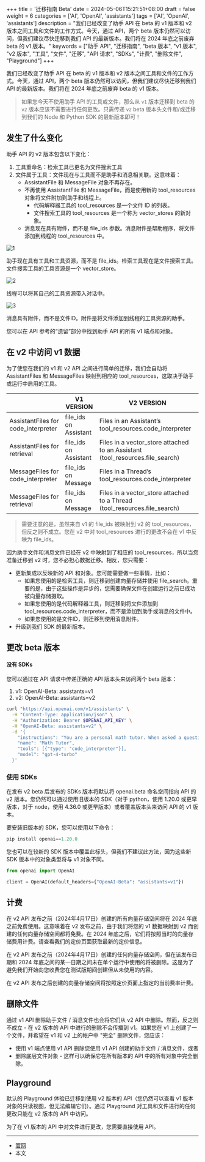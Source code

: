 +++
title = '迁移指南 Beta'
date = 2024-05-06T15:21:51+08:00
draft = false
weight = 6
categories = ['AI', 'OpenAI', 'assistants']
tags = ['AI', 'OpenAI', 'assistants']
description = "我们已经改变了助手 API 在 beta 的 v1 版本和 v2 版本之间工具和文件的工作方式。今天，通过 API，两个 beta 版本仍然可以访问，但我们建议尽快迁移到我们 API 的最新版本。我们将在 2024 年底之前废弃 beta 的 v1 版本。"
keywords = ["助手 API", "迁移指南", "beta 版本", "v1 版本", "v2 版本", "工具", "文件", "迁移", "API 请求", "SDKs", "计费", "删除文件", "Playground"]
+++

我们已经改变了助手 API 在 beta 的 v1 版本和 v2 版本之间工具和文件的工作方式。今天，通过 API，两个 beta 版本仍然可以访问，但我们建议尽快迁移到我们 API 的最新版本。我们将在 2024 年底之前废弃 beta 的 v1 版本。

> 如果您今天不使用助手 API 的工具或文件，那么从 `v1` 版本迁移到 beta 的 `v2` 版本应该不需要进行任何更改。只需传递 `v2` beta 版本头文件和/或迁移到我们的 Node 和 Python SDK 的最新版本即可！

## 发生了什么变化
助手 API 的 v2 版本包含以下变化：

1. 工具重命名：检索工具已更名为文件搜索工具
2. 文件属于工具：文件现在与工具而不是助手和消息相关联。这意味着：
    - AssistantFile 和 MessageFile 对象不再存在。
    - 不再使用 AssistantFile 和 MessageFile，而是使用新的 tool_resources 对象将文件附加到助手和线程上。
        - 代码解释器工具的 tool_resources 是一个文件 ID 的列表。
        - 文件搜索工具的 tool_resources 是一个称为 vector_stores 的新对象。
    - 消息现在具有附件，而不是 file_ids 参数。消息附件是帮助程序，将文件添加到线程的 tool_resources 中。

![1](1.png)

助手现在具有工具和工具资源，而不是 file_ids。检索工具现在是文件搜索工具。文件搜索工具的工具资源是一个 vector_store。

![2](2.png)

线程可以将其自己的工具资源带入对话中。

![3](3.png)

消息具有附件，而不是文件ID。附件是将文件添加到线程的工具资源的助手。

您可以在 API 参考的“遗留”部分中找到助手 API 的所有 v1 端点和对象。

## 在 v2 中访问 v1 数据
为了使您在我们的 v1 和 v2 API 之间进行简单的迁移，我们会自动将 AssistantFiles 和 MessageFiles 映射到相应的 tool_resources，这取决于助手或运行中启用的工具。

|                                   | V1 VERSION                   | V2 VERSION                                                   |
|-----------------------------------|------------------------------|--------------------------------------------------------------|
| AssistantFiles for code_interpreter | file_ids on Assistant        | Files in an Assistant’s tool_resources.code_interpreter     |
| AssistantFiles for retrieval        | file_ids on Assistant        | Files in a vector_store attached to an Assistant (tool_resources.file_search) |
| MessageFiles for code_interpreter   | file_ids on Message          | Files in a Thread’s tool_resources.code_interpreter          |
| MessageFiles for retrieval          | file_ids on Message          | Files in a vector_store attached to a Thread (tool_resources.file_search) |

> 需要注意的是，虽然来自 v1 的 file_ids 被映射到 v2 的 tool_resources，但反之则不成立。您在 v2 中对 tool_resources 进行的更改不会在 v1 中反映为 file_ids。

因为助手文件和消息文件已经在 v2 中映射到了相应的 tool_resources，所以当您准备迁移到 v2 时，您不必担心数据迁移。相反，您只需要：

- 更新集成以反映新的 API 和对象。您可能需要做一些事情，比如：
  - 如果您使用的是检索工具，则迁移到创建向量存储并使用 file_search。重要的是，由于这些操作是异步的，您需要确保文件在创建运行之前已成功被向量存储摄取。
  - 如果您使用的是代码解释器工具，则迁移到将文件添加到 tool_resources.code_interpreter，而不是添加到助手或消息的文件中。
  - 如果您使用的是文件ID，则迁移到使用消息附件。
- 升级到我们 SDK 的最新版本。

## 更改 beta 版本
#### 没有 SDKs
您可以通过在 API 请求中传递正确的 API 版本头来访问两个 beta 版本：

1. v1: OpenAI-Beta: assistants=v1
2. v2: OpenAI-Beta: assistants=v2

```bash
curl "https://api.openai.com/v1/assistants" \
  -H "Content-Type: application/json" \
  -H "Authorization: Bearer $OPENAI_API_KEY" \
  -H "OpenAI-Beta: assistants=v2" \
  -d '{
    "instructions": "You are a personal math tutor. When asked a question, write and run Python code to answer the question.",
    "name": "Math Tutor",
    "tools": [{"type": "code_interpreter"}],
    "model": "gpt-4-turbo"
  }'
```

### 使用 SDKs
在发布 v2 beta 后发布的 SDKs 版本将默认将 openai.beta 命名空间指向 API 的 v2 版本。您仍然可以通过使用旧版本的 SDK（对于 python，使用 1.20.0 或更早版本，对于 node，使用 4.36.0 或更早版本）或者覆盖版本头来访问 API 的 v1 版本。

要安装旧版本的 SDK，您可以使用以下命令：

```python
pip install openai==1.20.0
```

您也可以在较新的 SDK 版本中覆盖此标头，但我们不建议此方法，因为这些新 SDK 版本中的对象类型将与 v1 对象不同。

```python
from openai import OpenAI

client = OpenAI(default_headers={"OpenAI-Beta": "assistants=v1"})
```

## 计费

在 v2 API 发布之前（2024年4月17日）创建的所有向量存储空间将在 2024 年底之前免费使用。这意味着在 v2 发布之前，由于我们将您的 v1 数据映射到 v2 而创建的任何向量存储空间都将免费。在 2024 年底之后，它们将按照当时的向量存储费用计费。请查看我们的定价页面获取最新的定价信息。

在 v2 API 发布之前（2024年4月17日）创建的任何向量存储空间，但在该发布日期和 2024 年底之间的某一日期之间未在单个运行中使用的将被删除。这是为了避免我们开始向您收费您在测试版期间创建但从未使用的内容。

在 v2 API 发布之后创建的向量存储空间将按照定价页面上指定的当前费率计费。

## 删除文件

通过 v1 API 删除助手文件 / 消息文件也会将它们从 v2 API 中删除。然而，反之则不成立 - 在 v2 版本的 API 中进行的删除不会传播到 v1。如果您在 v1 上创建了一个文件，并希望在 v1 和 v2 上的帐户中 "完全" 删除文件，您应该：

- 使用 v1 端点使用 v1 API 删除您使用 v1 API 创建的助手文件 / 消息文件，或者
- 删除底层文件对象 - 这样可以确保它在所有版本的 API 中的所有对象中完全删除。

## Playground
默认的 Playground 体验已迁移到使用 v2 版本的 API（您仍然可以查看 v1 版本对象的只读视图，但无法编辑它们）。通过 Playground 对工具和文件进行的任何更改只能在 v2 版本的 API 中访问。

为了在 v1 版本的 API 中对文件进行更改，您需要直接使用 API。

---

- [官网](https://platform.openai.com/docs/assistants/migration)
- 本文
    <!-- - [博客 - 从零开始学AI](...) -->
    <!-- - [公众号 - 从零开始学AI](...) -->
    <!-- - [CSDN - 从零开始学AI](...) -->
    <!-- - [掘金 - 从零开始学AI](...) -->
    <!-- - [知乎 - 从零开始学AI](...) -->
    <!-- - [阿里云 - 从零开始学AI](...) -->
    <!-- - [腾讯云 - 从零开始学AI](...) -->
